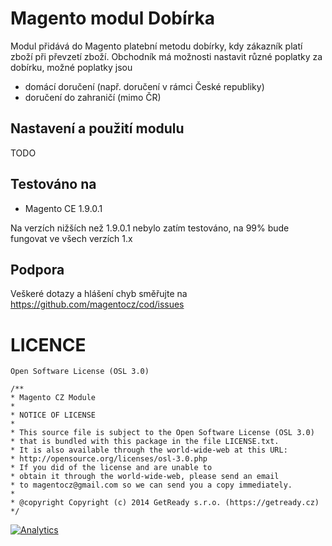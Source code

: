 Magento modul Dobírka
=====================

Modul přidává do Magento platební metodu dobírky, kdy zákazník platí zboží při převzetí zboží. Obchodník má možnosti nastavit různé poplatky za dobírku, možné poplatky jsou

 - domácí doručení (např. doručení v rámci České republiky)
 - doručení do zahraničí (mimo ČR)

## Nastavení a použití modulu

TODO

## Testováno na

 - Magento CE 1.9.0.1

Na verzích nižších než 1.9.0.1 nebylo zatím testováno, na 99% bude fungovat ve všech verzích 1.x

## Podpora

Veškeré dotazy a hlášení chyb směřujte na https://github.com/magentocz/cod/issues

# LICENCE

    Open Software License (OSL 3.0)

    /** 
    * Magento CZ Module
    * 
    * NOTICE OF LICENSE 
    * 
    * This source file is subject to the Open Software License (OSL 3.0) 
    * that is bundled with this package in the file LICENSE.txt. 
    * It is also available through the world-wide-web at this URL: 
    * http://opensource.org/licenses/osl-3.0.php 
    * If you did of the license and are unable to 
    * obtain it through the world-wide-web, please send an email 
    * to magentocz@gmail.com so we can send you a copy immediately. 
    * 
    * @copyright Copyright (c) 2014 GetReady s.r.o. (https://getready.cz)
    */


[![Analytics](https://ga-beacon.appspot.com/UA-54971165-2/magentocz/cod/README?pixel)](https://github.com/igrigorik/ga-beacon)
